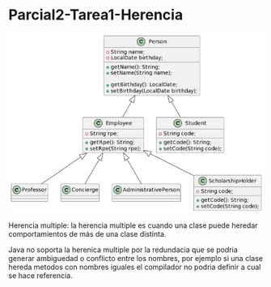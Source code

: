 # Parcial2-Tarea1-Herencia
![My Image](Diagrama.png)

<p>
  Herencia multiple: la herencia multiple es cuando una clase puede heredar comportamientos de más de una clase distinta.
</p>

<p>
  Java no soporta la herenica multiple por la redundacia que se podria generar ambiguedad o conflicto entre los nombres, por ejemplo si una clase hereda metodos con nombres iguales
  el compilador no podria definir a cual se hace referencia.
</p>
